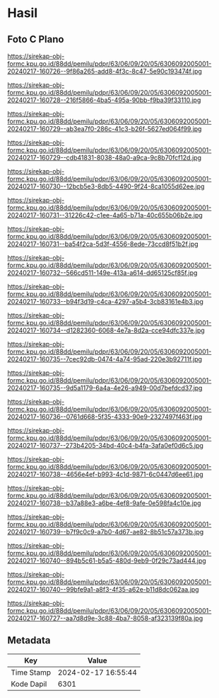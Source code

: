 # Hasil

## Foto C Plano

https://sirekap-obj-formc.kpu.go.id/88dd/pemilu/pdpr/63/06/09/20/05/6306092005001-20240217-160726--9f86a265-add8-4f3c-8c47-5e90c193474f.jpg

https://sirekap-obj-formc.kpu.go.id/88dd/pemilu/pdpr/63/06/09/20/05/6306092005001-20240217-160728--216f5866-4ba5-495a-90bb-f9ba39f33110.jpg

https://sirekap-obj-formc.kpu.go.id/88dd/pemilu/pdpr/63/06/09/20/05/6306092005001-20240217-160729--ab3ea7f0-286c-41c3-b26f-5627ed064f99.jpg

https://sirekap-obj-formc.kpu.go.id/88dd/pemilu/pdpr/63/06/09/20/05/6306092005001-20240217-160729--cdb41831-8038-48a0-a9ca-9c8b70fcf12d.jpg

https://sirekap-obj-formc.kpu.go.id/88dd/pemilu/pdpr/63/06/09/20/05/6306092005001-20240217-160730--12bcb5e3-8db5-4490-9f24-8ca1055d62ee.jpg

https://sirekap-obj-formc.kpu.go.id/88dd/pemilu/pdpr/63/06/09/20/05/6306092005001-20240217-160731--31226c42-c1ee-4a65-b71a-40c655b06b2e.jpg

https://sirekap-obj-formc.kpu.go.id/88dd/pemilu/pdpr/63/06/09/20/05/6306092005001-20240217-160731--ba54f2ca-5d3f-4556-8ede-73ccd8f51b2f.jpg

https://sirekap-obj-formc.kpu.go.id/88dd/pemilu/pdpr/63/06/09/20/05/6306092005001-20240217-160732--566cd511-149e-413a-a614-dd65125cf85f.jpg

https://sirekap-obj-formc.kpu.go.id/88dd/pemilu/pdpr/63/06/09/20/05/6306092005001-20240217-160733--b94f3d19-c4ca-4297-a5b4-3cb83161e4b3.jpg

https://sirekap-obj-formc.kpu.go.id/88dd/pemilu/pdpr/63/06/09/20/05/6306092005001-20240217-160734--d1282360-6068-4e7a-8d2a-cce94dfc337e.jpg

https://sirekap-obj-formc.kpu.go.id/88dd/pemilu/pdpr/63/06/09/20/05/6306092005001-20240217-160735--7cec92db-0474-4a74-95ad-220e3b92711f.jpg

https://sirekap-obj-formc.kpu.go.id/88dd/pemilu/pdpr/63/06/09/20/05/6306092005001-20240217-160735--9d5a1179-6a4a-4e26-a949-00d7befdcd37.jpg

https://sirekap-obj-formc.kpu.go.id/88dd/pemilu/pdpr/63/06/09/20/05/6306092005001-20240217-160736--0761d668-5f35-4333-90e9-2327497f463f.jpg

https://sirekap-obj-formc.kpu.go.id/88dd/pemilu/pdpr/63/06/09/20/05/6306092005001-20240217-160737--273b4205-34bd-40c4-b4fa-3afa0ef0d6c5.jpg

https://sirekap-obj-formc.kpu.go.id/88dd/pemilu/pdpr/63/06/09/20/05/6306092005001-20240217-160738--4656e4ef-b993-4c1d-9871-6c0447d6ee61.jpg

https://sirekap-obj-formc.kpu.go.id/88dd/pemilu/pdpr/63/06/09/20/05/6306092005001-20240217-160738--b37a88e3-a6be-4ef8-9afe-0e598fa4c10e.jpg

https://sirekap-obj-formc.kpu.go.id/88dd/pemilu/pdpr/63/06/09/20/05/6306092005001-20240217-160739--b7f9c0c9-a7b0-4d67-ae82-8b51c57a373b.jpg

https://sirekap-obj-formc.kpu.go.id/88dd/pemilu/pdpr/63/06/09/20/05/6306092005001-20240217-160740--894b5c61-b5a5-480d-9eb9-0f29c73ad444.jpg

https://sirekap-obj-formc.kpu.go.id/88dd/pemilu/pdpr/63/06/09/20/05/6306092005001-20240217-160740--99bfe9a1-a8f3-4f35-a62e-b11d8dc062aa.jpg

https://sirekap-obj-formc.kpu.go.id/88dd/pemilu/pdpr/63/06/09/20/05/6306092005001-20240217-160727--aa7d8d9e-3c88-4ba7-8058-af323139f80a.jpg


## Metadata

| Key        | Value               |
| ---------- | ------------------- |
| Time Stamp | 2024-02-17 16:55:44 |
| Kode Dapil | 6301                |



